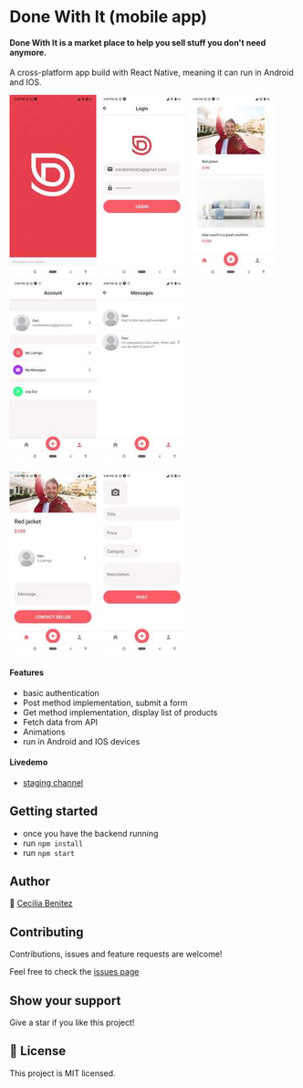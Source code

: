 # Done With It (mobile app)

#### Done With It is a market place to help you sell stuff you don't need anymore.
A cross-platform app build with React Native, meaning it can run in Android and IOS.

![app start](./screens/screen-1.jpeg)  ![login](./screens/screen-2.jpeg)  ![list](./screens/screen-3.jpeg)  ![account](./screens/screen-4.jpeg)  ![messages](./screens/screen-5.jpeg) 

![details](./screens/screen-6.jpeg)  ![add product](./screens/screen-7.jpeg)

#### Features
- basic authentication
- Post method implementation, submit a form
- Get method implementation, display list of products
- Fetch data from API
- Animations
- run in Android and IOS devices

#### Livedemo
- [staging channel](https://expo.io/@cecipeke/projects/DoneWithIt?release-channel=staging)


## Getting started
- once you have the backend running
- run `npm install`
- run `npm start`


## Author
👤 [Cecilia Benitez](https://ceciliabenitez.com/)


## Contributing

Contributions, issues and feature requests are welcome!

Feel free to check the [issues page](https://github.com/Ceci007/done-with-it/issues)


## Show your support

Give a star if you like this project!


## 📝 License

This project is MIT licensed.
